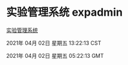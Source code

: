 # 实验管理系统 expadmin
[实验管理系统](http://58.48.54.58:56808/expadmin-782313d2-e1b1-4ea7-932e-3a55e6a1a4d0/)

2021年 04月 02日 星期五 13:22:13 CST

2021年 04月 02日 星期五 05:22:13 GMT
